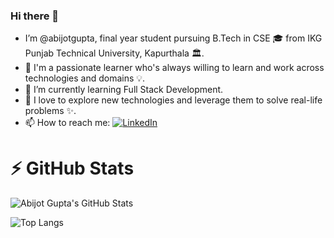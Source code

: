 ### Hi there 👋
- I’m @abijotgupta, final year student pursuing B.Tech in CSE 🎓 from IKG Punjab Technical University, Kapurthala 🏛.
- 👀 I'm a passionate learner who's always willing to learn and work across technologies and domains 💡.
- 🌱 I’m currently learning Full Stack Development.
- 💞️ I love to explore new technologies and leverage them to solve real-life problems ✨.
- 📫 How to reach me: 
[![LinkedIn](https://img.shields.io/badge/-Abijot_Gupta-2867B2?style=flat&logo=Linkedin&logoColor=white)](https://www.linkedin.com/in/abijot-gupta/)


# :zap: GitHub Stats

![Abijot Gupta's GitHub Stats](https://github-readme-stats.vercel.app/api?username=abijotgupta&show_icons=true&count_private=true)

![Top Langs](https://github-readme-stats.vercel.app/api/top-langs/?username=abijotgupta&layout=compact)
<!---
abijotgupta/abijotgupta is a ✨ special ✨ repository because its `README.md` (this file) appears on your GitHub profile.
You can click the Preview link to take a look at your changes.
--->
